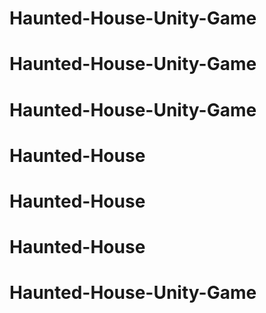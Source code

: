 # Haunted-House-Unity-Game
# Haunted-House-Unity-Game
# Haunted-House-Unity-Game
# Haunted-House
# Haunted-House
# Haunted-House
# Haunted-House-Unity-Game
